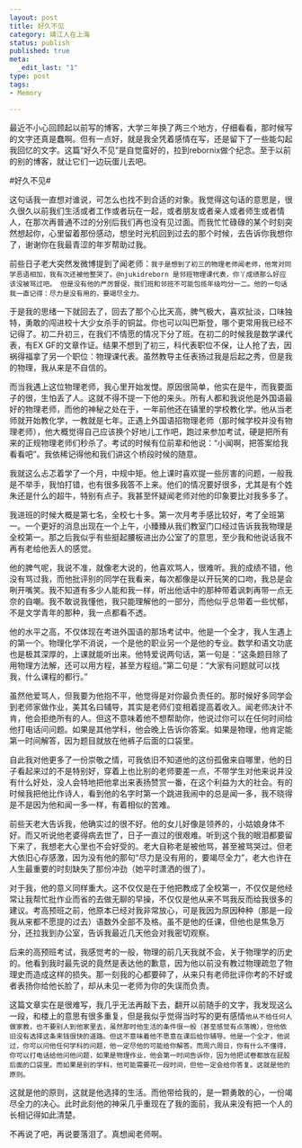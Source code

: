 ```yaml
--- 
layout: post
title: 好久不见
category: 靖江人在上海
status: publish
published: true
meta: 
  _edit_last: "1"
type: post
tags: 
- Memory

---
```


最近不小心回顾起以前写的博客，大学三年换了两三个地方，仔细看看，那时候写的文字还真是蠢啊。但有一点好，就是我全凭着感情在写，还是留下了一些能勾起我回忆的文字。这篇“好久不见”是自觉蛮好的，拉到rebornix做个纪念。至于以前的别的博客，就让它们一边玩蛋儿去吧。

#好久不见#

这句话我一直想对谁说，可怎么也找不到合适的对象。我觉得这句话的意思是，很久很久以前我们生活或者工作或者玩在一起，或者朋友或者亲人或者师生或者情人，在那次再普通不过的分别后我们再也没有见过面。而我忙忙碌碌的某个时刻突然想起你，心里留着那份感动，想坐时光机回到过去的那个时候，去告诉你我想你了，谢谢你在我最青涩的年岁帮助过我。

前些日子老大突然发微博提到了闻老师：`我于是想到了初三的物理老师闻老师，他常对同学恶语相加，我有次还被他整哭了。@njukidreborn 是邻班物理课代表，你丫成绩那么好应该没被骂过吧。 但是没有他的严厉督促，我们班和邻班不可能包揽年级均分一二。他的一句话我一直记得：尽力是没有用的，要竭尽全力。`

于是我的思绪一下就回去了，回去了那个心比天高，脾气极大，喜欢扯淡，口味独特，勇敢的闯进校十大少女杀手的铜盆。你也可以叫巴斯登，哪个更常用我已经不记得了。初二升初三，在我们不情愿的情况下分了班。在初二的时候我是数学课代表，有EX GF的文章作证。结果不想到了初三，科代表职位不保，让人抢了去，因祸得福拿了另一个职位：物理课代表。虽然教导主任表扬过我是后起之秀，但是我的物理，我从来是不自信的。

而当我遇上这位物理老师，我心里开始发憷。原因很简单，他实在是牛，而我要面子的很，生怕丢了人。这就不得不提一下他的来头。所有人都和我说他是外国语最好的物理老师，而他的神秘之处在于，一年前他还在镇里的学校教化学。他从当老师就开始教化学，一教就是七年。正遇上外国语招物理老师（那时候学校并没有物理老师），他大概觉得自己应该换个好地儿工作吧，跑过来参加考试，硬是把所有来的正规物理老师们秒杀了。考试的时候有位前辈和他说：“小闻啊，把答案给我看看吧”。我依稀记得他和我们讲这个桥段时候的随意。

我就这么忐忑着学了一个月，中规中矩。他上课时喜欢提一些厉害的问题，一般我是不举手，我怕打错，也有很多我答不上来。他们的情况要好很多，尤其是有个姓朱还是什么的超牛，特别有点子。我甚至怀疑闻老师对他的印象要比对我多多了。

我进班的时候大概是第七名，全校七十多。第一次月考手感比较好，考了全班第一。一个更好的消息出现在一个上午，小臻臻从我们教室门口经过告诉我我物理是全校第一。那之后我似乎有些挺起腰板进出办公室了的意思，至少我和他说话我不再有老给他丢人的感觉。

他的脾气呢，我说不准，就像老大说的，他喜欢骂人，很难听。我的成绩不错，他没有骂过我，而他批评别的同学在我看来，每次都像是以开玩笑的口吻，我总是会咧开嘴笑。我不知道有多少人能和我一样，听出他话中的那种带着讽刺再带一点无奈的自嘲。我不敢说我懂他，我只能理解他的一部分，而他似乎总带着一些忧郁，不是文学青年的那种，我一点都看不透。

他的水平之高，不仅体现在考进外国语的那场考试中。他是一个全才，我人生遇上的第一个。物理化学不消说，一个是他的职业另一个是他的专业。数学和语文功底也是极其深厚的，上课就能听出来。他特爱说两句话，第一句是：“这条题目除了用物理方法解，还可以用方程，甚至方程组。”第二句是：“大家有问题就可以找我，什么课程的都行。”

虽然他爱骂人，但我要为他抱不平，他觉得是对你最负责任的。那时候好多同学会到老师家做作业，美其名曰辅导，其实是老师们变相着提高着收入。闻老师决计不肯，他会拒绝所有的人。但这不意味着他不想帮助你，他说过你可以在任何时间给他打电话问问题。如果是其他学科，他会晚上告诉你答案。如果是物理，他肯定能第一时间解答，因为题目就放在他裤子后面的口袋里。

自此我对他更多了一份崇敬之情，可我依旧不知道他的这份孤傲来自哪里，他的日子看起来过的不是特别好，穿着上也比别的老师要差一点，不带学生对他来说并没有什么好处，没人会特地把他拿出来表扬赞赏一番，在这个利益为大的社会。有的时候我把他比作诗人，看到他的名字时第一个跳进我闹中的总是闻一多，我不晓得是不是因为他和闻一多一样，有着相似的苦难。

前些天老大告诉我，他确实过的很不好。他的女儿好像是领养的，小姑娘身体不好。而又听说他老婆得病去世了，日子一直过的很艰难。听到这个我的眼泪都要留下来了，我想老大心里也不会好受的。老大自称老是被他骂，甚至被骂哭过。但老大依旧心存感激，因为没有他的那句“尽力是没有用的，要竭尽全力”，老大也许在人生最重要的时刻缺失了那份冲劲（她平时潇洒的很了）。

对于我，他的意义同样重大。这不仅仅是在于他把教成了全校第一，不仅仅是他经常让我帮忙批作业而省的去做无聊的早操，不仅仅是他从来不骂我反而给我很多的建议。考高预班之前，他原本已经对我非常放心，可是我因为原因种种（那是一段我从来都不愿提的过去）语数外全部不及格。虽不是他的任课，但他也是焦急万分，还拉我到办公室，告诉我最近几天他会对我密切观察。

后来的高预班考试，我感觉考的一般，物理的前几天我就不会，关于物理学的历史的。他看到我时最先说的竟然是表达他的歉意，因为他以前没有教过物理疏忽了物理史而造成这样的损失。那一刻我的心都要碎了，从来只有老师批评你考的不好或者表扬你给他长脸了，却从未见一老师为你的失误而负责。

这篇文章实在是很难写，我几乎无法再敲下去，翻开以前随手的文字，我发现这么一段，和楼上的意思有很多重复，但是我似乎觉得当时写的更有感情`他从不给任何人做家教，也不要别人到他家里去，虽然那时他生活的条件很一般（甚至感觉有点落魄），但他依旧没有选择这条来钱很快的道路。但这不意味着他不愿意在课后给你辅导。他是一个全才，他说过，你可以问他任何学科的问题，他一定尽他的可能给你解答。而周六周日，你有什么不懂得，你可以打电话给他问他问题，如果是物理作业，他会第一时间告诉你，因为他把试卷都放在屁股后面的口袋里。而如果是别的学科，他可能需要花一段时间，但他一定会给你答复。这就是他的原则。`

这就是他的原则，这就是他选择的生活。而他带给我的，是一颗勇敢的心，一份竭尽全力的决心。此时此刻他的神采几乎重现在了我的面前，我从来没有把一个人的长相记得如此清楚。

不再说了吧，再说要落泪了。真想闻老师啊。
